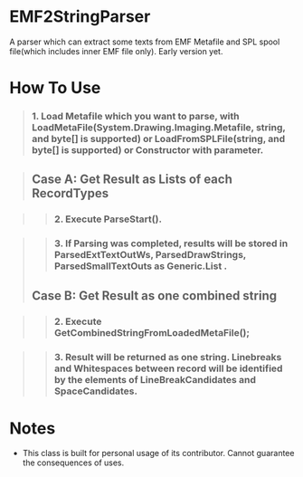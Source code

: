 # EMF2StringParser

A parser which can extract some texts from EMF Metafile and SPL spool file(which includes inner EMF file only). Early version yet.

# How To Use

  >### 1. Load Metafile which you want to parse, with LoadMetaFile(System.Drawing.Imaging.Metafile, string, and byte[] is supported) or LoadFromSPLFile(string, and byte[] is supported) or Constructor with parameter.
  
  >## Case A: Get Result as Lists of each RecordTypes
  
  >>### 2. Execute ParseStart().
    
  >>### 3. If Parsing was completed, results will be stored in ParsedExtTextOutWs, ParsedDrawStrings, ParsedSmallTextOuts as Generic.List .
  >## Case B: Get Result as one combined string
  
  >>### 2. Execute GetCombinedStringFromLoadedMetaFile();
    
  >>### 3. Result will be returned as one string. Linebreaks and Whitespaces between record will be identified by the elements of LineBreakCandidates and SpaceCandidates.
    
# Notes

  - This class is built for personal usage of its contributor. Cannot guarantee the consequences of uses.

